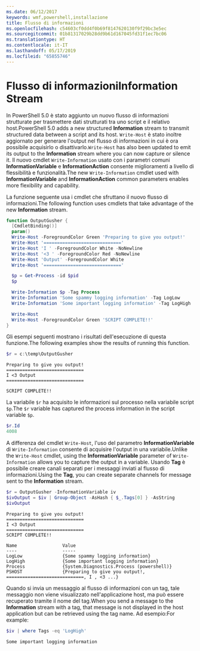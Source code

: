 ```yaml
---
ms.date: 06/12/2017
keywords: wmf,powershell,installazione
title: Flusso di informazioni
ms.openlocfilehash: c54603cf0dd4f0b69f8147620130f9f29bc3e5ec
ms.sourcegitcommit: 01b81317029b28dd9b61d167045fd31f1ec7bc06
ms.translationtype: HT
ms.contentlocale: it-IT
ms.lasthandoff: 05/17/2019
ms.locfileid: "65855746"
---
```

# <a name="information-stream"></a><span data-ttu-id="7cb45-103">Flusso di informazioni</span><span class="sxs-lookup"><span data-stu-id="7cb45-103">Information Stream</span></span>

<span data-ttu-id="7cb45-104">In PowerShell 5.0 è stato aggiunto un nuovo flusso di informazioni strutturate per trasmettere dati strutturati tra uno script e il relativo host.</span><span class="sxs-lookup"><span data-stu-id="7cb45-104">PowerShell 5.0 adds a new structured **Information** stream to transmit structured data between a script and its host.</span></span> <span data-ttu-id="7cb45-105">`Write-Host` è stato inoltre aggiornato per generare l'output nel flusso di informazioni in cui è ora possibile acquisirlo o disattivarlo.</span><span class="sxs-lookup"><span data-stu-id="7cb45-105">`Write-Host` has also been updated to emit its output to the **Information** stream where you can now capture or silence it.</span></span> <span data-ttu-id="7cb45-106">Il nuovo cmdlet `Write-Information` usato con i parametri comuni **InformationVariable** e **InformationAction** consente miglioramenti a livello di flessibilità e funzionalità.</span><span class="sxs-lookup"><span data-stu-id="7cb45-106">The new `Write-Information` cmdlet used with **InformationVariable** and **InformationAction** common parameters enables more flexibility and capability.</span></span>

<span data-ttu-id="7cb45-107">La funzione seguente usa i cmdlet che sfruttano il nuovo flusso di informazioni.</span><span class="sxs-lookup"><span data-stu-id="7cb45-107">The following function uses cmdlets that take advantage of the new **Information** stream.</span></span>

```powershell
function OutputGusher {
  [CmdletBinding()]
  param()
  Write-Host -ForegroundColor Green 'Preparing to give you output!'
  Write-Host '============================='
  Write-Host 'I ' -ForegroundColor White -NoNewline
  Write-Host '<3 ' -ForegroundColor Red -NoNewline
  Write-Host 'Output' -ForegroundColor White
  Write-Host '============================='

  $p = Get-Process -id $pid
  $p

  Write-Information $p -Tag Process
  Write-Information 'Some spammy logging information' -Tag LogLow
  Write-Information 'Some important logging information' -Tag LogHigh

  Write-Host
  Write-Host -ForegroundColor Green 'SCRIPT COMPLETE!!'
}
```

<span data-ttu-id="7cb45-108">Gli esempi seguenti mostrano i risultati dell'esecuzione di questa funzione.</span><span class="sxs-lookup"><span data-stu-id="7cb45-108">The following examples show the results of running this function.</span></span>

```powershell
$r = c:\temp\OutputGusher
```

```Output
Preparing to give you output!
=============================
I <3 Output
=============================

SCRIPT COMPLETE!!
```

<span data-ttu-id="7cb45-109">La variabile `$r` ha acquisito le informazioni sul processo nella variabile script `$p`.</span><span class="sxs-lookup"><span data-stu-id="7cb45-109">The `$r` variable has captured the process information in the script variable `$p`.</span></span>

```powershell
$r.Id
4008
```

<span data-ttu-id="7cb45-110">A differenza del cmdlet `Write-Host`, l'uso del parametro **InformationVariable** di `Write-Information` consente di acquisire l'output in una variabile.</span><span class="sxs-lookup"><span data-stu-id="7cb45-110">Unlike the `Write-Host` cmdlet, using the **InformationVariable** parameter of `Write-Information` allows you to capture the output in a variable.</span></span> <span data-ttu-id="7cb45-111">Usando **Tag** è possibile creare canali separati per i messaggi inviati al flusso di informazioni.</span><span class="sxs-lookup"><span data-stu-id="7cb45-111">Using the **Tag**, you can create separate channels for message sent to the **Information** stream.</span></span>

```powershell
$r = OutputGusher -InformationVariable iv
$ivOutput = $iv | Group-Object -AsHash { $_.Tags[0] } -AsString
$ivOutput
```

```Output
Preparing to give you output!
=============================
I <3 Output
=============================
SCRIPT COMPLETE!!

Name                 Value
----                 -----
LogLow               {Some spammy logging information}
LogHigh              {Some important logging information}
Process              {System.Diagnostics.Process (powershell)}
PSHOST               {Preparing to give you output!, =============================, I , <3 ...}
```

<span data-ttu-id="7cb45-112">Quando si invia un messaggio al flusso di informazioni con un tag, tale messaggio non viene visualizzato nell'applicazione host, ma può essere recuperato tramite il nome del tag.</span><span class="sxs-lookup"><span data-stu-id="7cb45-112">When you send a message to the **Information** stream with a tag, that message is not displayed in the host application but can be retrieved using the tag name.</span></span> <span data-ttu-id="7cb45-113">Ad esempio:</span><span class="sxs-lookup"><span data-stu-id="7cb45-113">For example:</span></span>

```powershell
$iv | where Tags -eq 'LogHigh'
```

```Output
Some important logging information
```